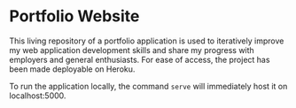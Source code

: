 # Portfolio Website
This living repository of a portfolio application is used to iteratively improve my web application development skills and share my progress with employers and general enthusiasts.
For ease of access, the project has been made deployable on Heroku.

To run the application locally, the command `serve` will immediately host it on localhost:5000.
